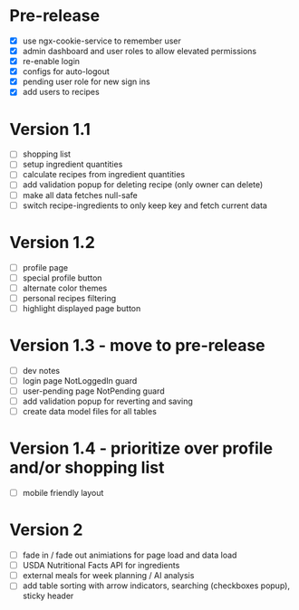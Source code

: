 # Pre-release
- [x] use ngx-cookie-service to remember user
- [x] admin dashboard and user roles to allow elevated permissions
- [x] re-enable login
- [x] configs for auto-logout
- [x] pending user role for new sign ins
- [x] add users to recipes

# Version 1.1
- [ ] shopping list
- [ ] setup ingredient quantities
- [ ] calculate recipes from ingredient quantities
- [ ] add validation popup for deleting recipe (only owner can delete)
- [ ] make all data fetches null-safe
- [ ] switch recipe-ingredients to only keep key and fetch current data

# Version 1.2
- [ ] profile page
- [ ] special profile button
- [ ] alternate color themes
- [ ] personal recipes filtering
- [ ] highlight displayed page button

# Version 1.3 - move to pre-release
- [ ] dev notes
- [ ] login page NotLoggedIn guard
- [ ] user-pending page NotPending guard
- [ ] add validation popup for reverting and saving
- [ ] create data model files for all tables

# Version 1.4 - prioritize over profile and/or shopping list
- [ ] mobile friendly layout

# Version 2
- [ ] fade in / fade out animiations for page load and data load
- [ ] USDA Nutritional Facts API for ingredients
- [ ] external meals for week planning / AI analysis
- [ ] add table sorting with arrow indicators, searching (checkboxes popup), sticky header